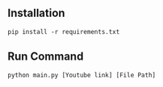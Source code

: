 ## Installation

```
pip install -r requirements.txt
```

## Run Command

```
python main.py [Youtube link] [File Path]
```
